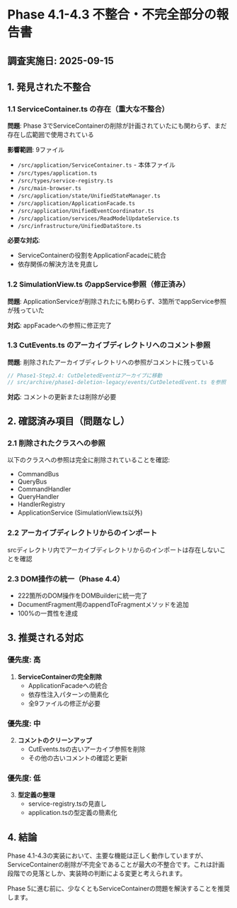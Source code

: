 # Phase 4.1-4.3 不整合・不完全部分の報告書

## 調査実施日: 2025-09-15

## 1. 発見された不整合

### 1.1 ServiceContainer.ts の存在（重大な不整合）

**問題**: Phase 3でServiceContainerの削除が計画されていたにも関わらず、まだ存在し広範囲で使用されている

**影響範囲**: 9ファイル
- `/src/application/ServiceContainer.ts` - 本体ファイル
- `/src/types/application.ts`
- `/src/types/service-registry.ts`
- `/src/main-browser.ts`
- `/src/application/state/UnifiedStateManager.ts`
- `/src/application/ApplicationFacade.ts`
- `/src/application/UnifiedEventCoordinator.ts`
- `/src/application/services/ReadModelUpdateService.ts`
- `/src/infrastructure/UnifiedDataStore.ts`

**必要な対応**:
- ServiceContainerの役割をApplicationFacadeに統合
- 依存関係の解決方法を見直し

### 1.2 SimulationView.ts のappService参照（修正済み）

**問題**: ApplicationServiceが削除されたにも関わらず、3箇所でappService参照が残っていた

**対応**: appFacadeへの参照に修正完了

### 1.3 CutEvents.ts のアーカイブディレクトリへのコメント参照

**問題**: 削除されたアーカイブディレクトリへの参照がコメントに残っている

```typescript
// Phase1-Step2.4: CutDeletedEventはアーカイブに移動
// src/archive/phase1-deletion-legacy/events/CutDeletedEvent.ts を参照
```

**対応**: コメントの更新または削除が必要

## 2. 確認済み項目（問題なし）

### 2.1 削除されたクラスへの参照
以下のクラスへの参照は完全に削除されていることを確認:
- CommandBus
- QueryBus
- CommandHandler
- QueryHandler
- HandlerRegistry
- ApplicationService (SimulationView.ts以外)

### 2.2 アーカイブディレクトリからのインポート
srcディレクトリ内でアーカイブディレクトリからのインポートは存在しないことを確認

### 2.3 DOM操作の統一（Phase 4.4）
- 222箇所のDOM操作をDOMBuilderに統一完了
- DocumentFragment用のappendToFragmentメソッドを追加
- 100%の一貫性を達成

## 3. 推奨される対応

### 優先度: 高
1. **ServiceContainerの完全削除**
   - ApplicationFacadeへの統合
   - 依存性注入パターンの簡素化
   - 全9ファイルの修正が必要

### 優先度: 中
2. **コメントのクリーンアップ**
   - CutEvents.tsの古いアーカイブ参照を削除
   - その他の古いコメントの確認と更新

### 優先度: 低
3. **型定義の整理**
   - service-registry.tsの見直し
   - application.tsの型定義の簡素化

## 4. 結論

Phase 4.1-4.3の実装において、主要な機能は正しく動作していますが、ServiceContainerの削除が不完全であることが最大の不整合です。これは計画段階での見落としか、実装時の判断による変更と考えられます。

Phase 5に進む前に、少なくともServiceContainerの問題を解決することを推奨します。